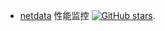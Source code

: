 * [netdata](https://github.com/netdata/netdata) 性能监控 [![GitHub stars](https://img.shields.io/github/stars/netdata/netdata.svg?style=social&label=Star&maxAge=2592000)](https://github.com/netdata/netdata).
